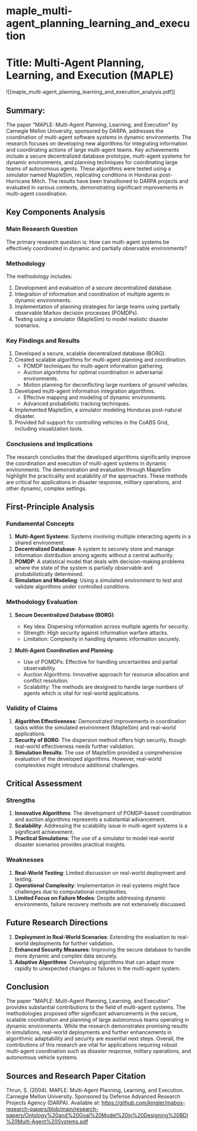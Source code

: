 # maple_multi-agent_planning_learning_and_execution

# Title: Multi-Agent Planning, Learning, and Execution (MAPLE)
![[maple_multi-agent_planning_learning_and_execution_analysis.pdf]]

## Summary:
The paper "MAPLE: Multi-Agent Planning, Learning, and Execution" by Carnegie Mellon University, sponsored by DARPA, addresses the coordination of multi-agent software systems in dynamic environments. The research focuses on developing new algorithms for integrating information and coordinating actions of large multi-agent teams. Key achievements include a secure decentralized database prototype, multi-agent systems for dynamic environments, and planning techniques for coordinating large teams of autonomous agents. These algorithms were tested using a simulator named MapleSim, replicating conditions in Honduras post-Hurricane Mitch. The results have been transitioned to DARPA projects and evaluated in various contexts, demonstrating significant improvements in multi-agent coordination.

## Key Components Analysis

### Main Research Question
The primary research question is: How can multi-agent systems be effectively coordinated in dynamic and partially observable environments?

### Methodology
The methodology includes:
1. Development and evaluation of a secure decentralized database.
2. Integration of information and coordination of multiple agents in dynamic environments.
3. Implementation of planning strategies for large teams using partially observable Markov decision processes (POMDPs).
4. Testing using a simulator (MapleSim) to model realistic disaster scenarios.

### Key Findings and Results
1. Developed a secure, scalable decentralized database (BORG).
2. Created scalable algorithms for multi-agent planning and coordination.
   - POMDP techniques for multi-agent information gathering.
   - Auction algorithms for optimal coordination in adversarial environments.
   - Motion planning for deconflicting large numbers of ground vehicles.
3. Developed multi-agent information integration algorithms.
   - Effective mapping and modeling of dynamic environments.
   - Advanced probabilistic tracking techniques.
4. Implemented MapleSim, a simulator modeling Honduras post-natural disaster.
5. Provided full support for controlling vehicles in the CoABS Grid, including visualization tools.

### Conclusions and Implications
The research concludes that the developed algorithms significantly improve the coordination and execution of multi-agent systems in dynamic environments. The demonstration and evaluation through MapleSim highlight the practicality and scalability of the approaches. These methods are critical for applications in disaster response, military operations, and other dynamic, complex settings.

## First-Principle Analysis

### Fundamental Concepts
1. **Multi-Agent Systems**: Systems involving multiple interacting agents in a shared environment.
2. **Decentralized Database**: A system to securely store and manage information distribution among agents without a central authority.
3. **POMDP**: A statistical model that deals with decision-making problems where the state of the system is partially observable and probabilistically determined.
4. **Simulation and Modeling**: Using a simulated environment to test and validate algorithms under controlled conditions.

### Methodology Evaluation
1. **Secure Decentralized Database (BORG)**:
   - Key idea: Dispersing information across multiple agents for security.
   - Strength: High security against information warfare attacks.
   - Limitation: Complexity in handling dynamic information securely.
   
2. **Multi-Agent Coordination and Planning**:
   - Use of POMDPs: Effective for handling uncertainties and partial observability.
   - Auction Algorithms: Innovative approach for resource allocation and conflict resolution.
   - Scalability: The methods are designed to handle large numbers of agents which is vital for real-world applications. 

### Validity of Claims
1. **Algorithm Effectiveness**: Demonstrated improvements in coordination tasks within the simulated environment (MapleSim) and real-world applications.
2. **Security of BORG**: The dispersion method offers high security, though real-world effectiveness needs further validation.
3. **Simulation Results**: The use of MapleSim provided a comprehensive evaluation of the developed algorithms. However, real-world complexities might introduce additional challenges.

## Critical Assessment

### Strengths
1. **Innovative Algorithms**: The development of POMDP-based coordination and auction algorithms represents a substantial advancement.
2. **Scalability**: Addressing the scalability issue in multi-agent systems is a significant achievement.
3. **Practical Simulations**: The use of a simulator to model real-world disaster scenarios provides practical insights.

### Weaknesses
1. **Real-World Testing**: Limited discussion on real-world deployment and testing.
2. **Operational Complexity**: Implementation in real systems might face challenges due to computational complexities.
3. **Limited Focus on Failure Modes**: Despite addressing dynamic environments, failure recovery methods are not extensively discussed.

## Future Research Directions
1. **Deployment in Real-World Scenarios**: Extending the evaluation to real-world deployments for further validation.
2. **Enhanced Security Measures**: Improving the secure database to handle more dynamic and complex data securely.
3. **Adaptive Algorithms**: Developing algorithms that can adapt more rapidly to unexpected changes or failures in the multi-agent system.

## Conclusion
The paper "MAPLE: Multi-Agent Planning, Learning, and Execution" provides substantial contributions to the field of multi-agent systems. The methodologies proposed offer significant advancements in the secure, scalable coordination and planning of large autonomous teams operating in dynamic environments. While the research demonstrates promising results in simulations, real-world deployments and further enhancements in algorithmic adaptability and security are essential next steps. Overall, the contributions of this research are vital for applications requiring robust multi-agent coordination such as disaster response, military operations, and autonomous vehicle systems.

## Sources and Research Paper Citation
Thrun, S. (2004). MAPLE: Multi-Agent Planning, Learning, and Execution. Carnegie Mellon University. Sponsored by Defense Advanced Research Projects Agency (DARPA). Available at: https://github.com/kingler/mabos-research-papers/blob/main/research-papers/Ontology%20and%20Goal%20Model%20in%20Designing%20BDI%20Multi-Agent%20Systems.pdf